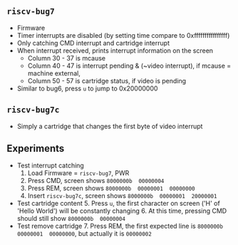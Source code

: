 ## `riscv-bug7`
* Firmware
* Timer interrupts are disabled (by setting time compare to 0xffffffffffffffff)
* Only catching CMD interrupt and cartridge interrupt
* When interrupt received, prints interrupt information on the screen
	* Column 30 - 37 is mcause
	* Column 40 - 47 is interrupt pending & (~video interrupt),
	  if mcause = machine external, 
	* Column 50 - 57 is cartridge status, if video is pending
* Similar to bug6, press `u` to jump to 0x20000000

## `riscv-bug7c`
* Simply a cartridge that changes the first byte of video interrupt

## Experiments
* Test interrupt catching
	1. Load Firmware = `riscv-bug7`, PWR
	2. Press CMD, screen shows `8000000b  00000004`
	3. Press REM, screen shows `8000000b  00000001  00000000`
	4. Insert `riscv-bug7c`, screen shows `8000000b  00000001  20000001`
* Test cartridge content
	5. Press `u`, the first character on screen ('H' of 'Hello World') will be
		constantly changing
	6. At this time, pressing CMD should still show `8000000b  00000004`
* Test remove cartridge
	7. Press REM, the first expected line is `8000000b  00000001  00000000`,
		but actually it is `00000002`

